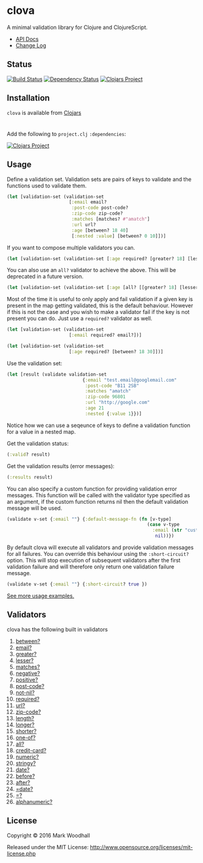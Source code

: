 # clova

A minimal validation library for Clojure and ClojureScript.

- [API Docs](http://markwoodhall.github.io/clova)
- [Change Log](https://github.com/markwoodhall/clova/blob/master/doc/CHANGES.md)

## Status

[![Build Status](https://api.travis-ci.org/markwoodhall/clova.svg?branch=master)](https://api.travis-ci.org/repositories/markwoodhall/clova)
[![Dependency Status](https://www.versioneye.com/user/projects/566b4d044e049b003b000704/badge.svg?style=flat)](https://www.versioneye.com/user/projects/566b4d044e049b003b000704)
[![Clojars Project](https://img.shields.io/clojars/v/clova.svg)](http://clojars.org/clova)


## Installation

`clova` is available from [Clojars](https://clojars.org/clova)

#

Add the following to `project.clj` `:dependencies`:

[![Clojars Project](http://clojars.org/clova/latest-version.svg)](http://clojars.org/clova)

## Usage

Define a validation set. Validation sets are pairs of keys to validate
and the functions used to validate them.

```clojure
(let [validation-set (validation-set
                       [:email email?
                        :post-code post-code?
                        :zip-code zip-code?
                        :matches [matches? #"amatch"]
                        :url url?
                        :age [between? 18 40]
                        [:nested :value] [between? 0 10]])]

```

If you want to compose multiple validators you can.

```clojure
(let [validation-set (validation-set [:age required? [greater? 18] [lesser? 30]]))
```

You can also use an `all?` validator to achieve the above. This will be deprecated in a future version.

```clojure
(let [validation-set (validation-set [:age [all? [[greater? 18] [lesser? 30]]]])]

```

Most of the time it is useful to only apply and fail validation if a given key is present in the map getting validated, this is
the default behaviour. However if this is not the case and you wish to make a validator fail if the key is not present you can do.
Just use a `required?` validator as well.


```clojure
(let [validation-set (validation-set
                       [:email required? email?])]

(let [validation-set (validation-set
                       [:age required? [between? 18 30]])]
```

Use the validation set:

```clojure
(let [result (validate validation-set
                            {:email "test.email@googlemail.com"
                             :post-code "B11 2SB"
                             :matches "amatch"
                             :zip-code 96801
                             :url "http://google.com"
                             :age 21
                             :nested {:value 1}})]
```

Notice how we can use a seqeunce of keys to define a validation function for a value in a
nested map.

Get the validation status:

```clojure
(:valid? result)
```

Get the validation results (error messages):

```clojure
(:results result)
```

You can also specify a custom function for providing validation error messages. This function will
be called with the validator type specified as an argument, if the custom function returns nil then
the default validation message will be used.

```clojure
(validate v-set {:email ""} {:default-message-fn (fn [v-type]
                                                    (case v-type
                                                      :email (str "custom email error")
                                                       nil))})
```

By default clova will execute all validators and provide validation messages for all failures. You
can override this behaviour using the `:short-circuit?` option. This will stop execution of subsequent
validators after the first validation failure and will therefore only return one validation failure
message.

```clojure
(validate v-set {:email ""} {:short-circuit? true })
```

[See more usage examples.](https://github.com/markwoodhall/clova/blob/master/doc/EXAMPLES.md)

## Validators

clova has the following built in validators

1. [between?](http://markwoodhall.github.io/clova/clova.core.html#var-between.3F)
2. [email?](http://markwoodhall.github.io/clova/clova.core.html#var-email.3F)
3. [greater?](http://markwoodhall.github.io/clova/clova.core.html#var-greater.3F)
4. [lesser?](http://markwoodhall.github.io/clova/clova.core.html#var-lesser.3F)
5. [matches?](http://markwoodhall.github.io/clova/clova.core.html#var-matches.3F)
6. [negative?](http://markwoodhall.github.io/clova/clova.core.html#var-negative.3F)
7. [positive?](http://markwoodhall.github.io/clova/clova.core.html#var-positive.3F)
8. [post-code?](http://markwoodhall.github.io/clova/clova.core.html#var-post-code.3F)
9. [not-nil?](http://markwoodhall.github.io/clova/clova.core.html#var-not-nil.3F)
10. [required?](http://markwoodhall.github.io/clova/clova.core.html#var-required.3F)
11. [url?](http://markwoodhall.github.io/clova/clova.core.html#var-url.3F)
12. [zip-code?](http://markwoodhall.github.io/clova/clova.core.html#var-zip-code.3F)
13. [length?](http://markwoodhall.github.io/clova/clova.core.html#var-length.3F)
14. [longer?](http://markwoodhall.github.io/clova/clova.core.html#var-longer.3F)
15. [shorter?](http://markwoodhall.github.io/clova/clova.core.html#var-shorter.3F)
16. [one-of?](http://markwoodhall.github.io/clova/clova.core.html#var-one-of.3F)
17. [all?](http://markwoodhall.github.io/clova/clova.core.html#var-all.3F)
18. [credit-card?](http://markwoodhall.github.io/clova/clova.core.html#var-credit-card.3F)
19. [numeric?](http://markwoodhall.github.io/clova/clova.core.html#var-numeric.3F)
20. [stringy?](http://markwoodhall.github.io/clova/clova.core.html#var-stringy.3F)
21. [date?](http://markwoodhall.github.io/clova/clova.core.html#var-date.3F)
22. [before?](http://markwoodhall.github.io/clova/clova.core.html#var-before.3F)
23. [after?](http://markwoodhall.github.io/clova/clova.core.html#var-after.3F)
24. [=date?](http://markwoodhall.github.io/clova/clova.core.html#var-.3Ddate.3F)
25. [=?](http://markwoodhall.github.io/clova/clova.core.html#var-.3D.3F)
26. [alphanumeric?](http://markwoodhall.github.io/clova/clova.core.html#var-alphanumeric.3F)

## License

Copyright © 2016 Mark Woodhall

Released under the MIT License: http://www.opensource.org/licenses/mit-license.php
